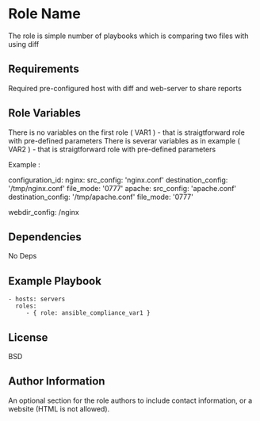 Role Name
=========

The role is simple number of playbooks which is comparing two files with using diff

Requirements
------------

Required pre-configured host with diff and web-server to share reports

Role Variables
--------------
There is no variables on the first role ( VAR1 ) - that is straigtforward role with pre-defined parameters
There is severar variables as in example ( VAR2 ) - that is straigtforward role with pre-defined parameters

Example :

configuration_id:
  nginx:
    src_config: 'nginx.conf'
    destination_config: '/tmp/nginx.conf'
    file_mode: '0777'
  apache:
    src_config: 'apache.conf'
    destination_config: '/tmp/apache.conf'
    file_mode: '0777'
  
webdir_config: /nginx



Dependencies
------------

No Deps

Example Playbook
----------------

    - hosts: servers
      roles:
         - { role: ansible_compliance_var1 }



License
-------

BSD

Author Information
------------------

An optional section for the role authors to include contact information, or a website (HTML is not allowed).
